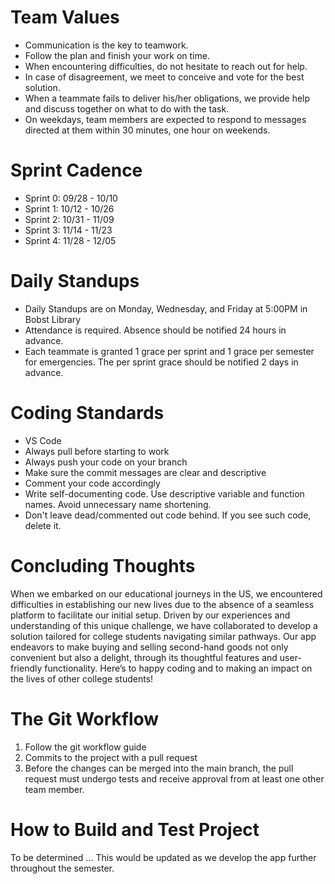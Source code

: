 # Team Values

- Communication is the key to teamwork.
- Follow the plan and finish your work on time.
- When encountering difficulties, do not hesitate to reach out for help.
- In case of disagreement, we meet to conceive and vote for the best solution.
- When a teammate fails to deliver his/her obligations, we provide help and discuss together on what to do with the task.
- On weekdays, team members are expected to respond to messages directed at them within 30 minutes, one hour on weekends.


# Sprint Cadence

- Sprint 0: 09/28 - 10/10
- Sprint 1: 10/12 - 10/26
- Sprint 2: 10/31 - 11/09
- Sprint 3: 11/14 - 11/23
- Sprint 4: 11/28 - 12/05


# Daily Standups

- Daily Standups are on Monday, Wednesday, and Friday at 5:00PM in Bobst Library
- Attendance is required. Absence should be notified 24 hours in advance.
- Each teammate is granted 1 grace per sprint and 1 grace per semester for emergencies. The per sprint grace should be notified 2 days in advance.


# Coding Standards

- VS Code
- Always pull before starting to work 
- Always push your code on your branch
- Make sure the commit messages are clear and descriptive
- Comment your code accordingly
- Write self-documenting code. Use descriptive variable and function names. Avoid unnecessary name shortening.
- Don't leave dead/commented out code behind. If you see such code, delete it.

# Concluding Thoughts

When we embarked on our educational journeys in the US, we encountered difficulties in establishing our new lives due to the absence of a seamless platform to facilitate our initial setup. Driven by our experiences and understanding of this unique challenge, we have collaborated to develop a solution tailored for college students navigating similar pathways. Our app endeavors to make buying and selling second-hand goods not only convenient but also a delight, through its thoughtful features and user-friendly functionality. Here’s to happy coding and to making an impact on the lives of other college students!


# The Git Workflow

1. Follow the git workflow guide
2. Commits to the project with a pull request
3. Before the changes can be merged into the main branch, the pull request must undergo tests and receive approval from at least one other team member.


# How to Build and Test Project

To be determined … This would be updated as we develop the app further throughout the semester. 
